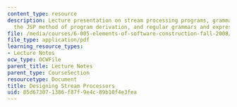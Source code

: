 ```yaml
---
content_type: resource
description: Lecture presentation on stream processing programs, grammars versus machines,
  the JSP method of program derivation, and regular grammars and expressions.
file: /media/courses/6-005-elements-of-software-construction-fall-2008/85d673071386f87f9e4c89b10f4e3fea_MIT6_005f08_lec07.pdf
file_type: application/pdf
learning_resource_types:
- Lecture Notes
ocw_type: OCWFile
parent_title: Lecture Notes
parent_type: CourseSection
resourcetype: Document
title: Designing Stream Processors
uid: 85d67307-1386-f87f-9e4c-89b10f4e3fea
---
```

